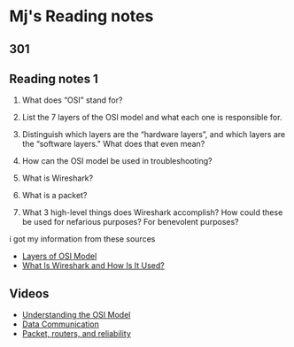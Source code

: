 # Mj's Reading notes
## 301 
## Reading notes 1


1. What does “OSI” stand for?
2. List the 7 layers of the OSI model and what each one is responsible for.
3. Distinguish which layers are the “hardware layers”, and which layers are the “software layers."  What does that even mean?
4. How can the OSI model be used in troubleshooting?


1. What is Wireshark?
2. What is a packet?
3. What 3 high-level things does Wireshark accomplish? How could these be used for nefarious purposes? For benevolent purposes?

i got my information from these sources 
- [Layers of OSI Model](https://www.geeksforgeeks.org/open-systems-interconnection-model-osi/)
- [What Is Wireshark and How Is It Used?](https://www.comptia.org/content/articles/what-is-wireshark-and-how-to-use-it)
## Videos
- [Understanding the OSI Model](https://www.professormesser.com/network-plus/n10-008/n10-008-video/understanding-the-osi-model-3/)
- [Data Communication](https://www.professormesser.com/network-plus/n10-008/n10-008-video/data-communication/)
- [Packet, routers, and reliability](https://www.youtube.com/watch?v=aD_yi5VjF78)
